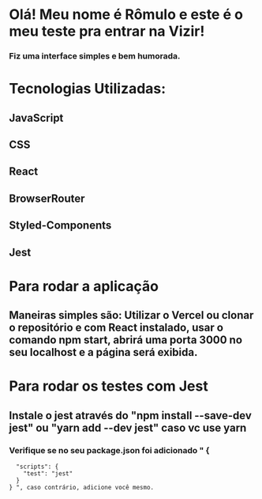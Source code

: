 # Olá! Meu nome é Rômulo e este é o meu teste pra entrar na Vizir!

### Fiz uma interface simples e bem humorada.

# Tecnologias Utilizadas:
## JavaScript
## CSS
## React
## BrowserRouter
## Styled-Components
## Jest

# Para rodar a aplicação
## Maneiras simples são: Utilizar o Vercel ou clonar o repositório e com React instalado, usar o comando npm start, abrirá uma porta 3000 no seu localhost e a página será exibida.



# Para rodar os testes com Jest


## Instale o jest através do "npm install --save-dev jest" ou "yarn add --dev jest" caso vc use yarn
### Verifique se no seu package.json foi adicionado " {
      "scripts": {
        "test": "jest"
      }
    } ", caso contrário, adicione você mesmo.
